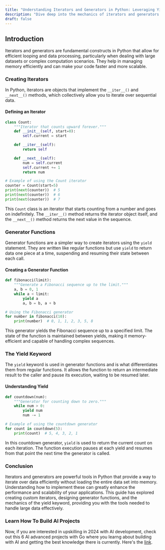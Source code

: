 ```yaml
---
title: "Understanding Iterators and Generators in Python: Leveraging Yield for Efficient Code"
description: "Dive deep into the mechanics of iterators and generators in Python. Learn how to create custom iterators, design generator functions, and effectively use the yield keyword to optimize memory usage and code execution."
draft: false
---
```


## Introduction

Iterators and generators are fundamental constructs in Python that allow for efficient looping and data processing, particularly when dealing with large datasets or complex computation scenarios. They help in managing memory efficiently and can make your code faster and more scalable.

### Creating Iterators

In Python, iterators are objects that implement the `__iter__()` and `__next__()` methods, which collectively allow you to iterate over sequential data.

#### Defining an Iterator
```python
class Count:
    """Iterator that counts upward forever."""
    def __init__(self, start=0):
        self.current = start

    def __iter__(self):
        return self

    def __next__(self):
        num = self.current
        self.current += 1
        return num

# Example of using the Count iterator
counter = Count(start=5)
print(next(counter))  # 5
print(next(counter))  # 6
print(next(counter))  # 7
```
This `Count` class is an iterator that starts counting from a number and goes on indefinitely. The `__iter__()` method returns the iterator object itself, and the `__next__()` method returns the next value in the sequence.

### Generator Functions

Generator functions are a simpler way to create iterators using the `yield` statement. They are written like regular functions but use `yield` to return data one piece at a time, suspending and resuming their state between each call.

#### Creating a Generator Function
```python
def fibonacci(limit):
    """Generate a Fibonacci sequence up to the limit."""
    a, b = 0, 1
    while a < limit:
        yield a
        a, b = b, a + b

# Using the Fibonacci generator
for number in fibonacci(10):
    print(number)  # 0, 1, 1, 2, 3, 5, 8
```
This generator yields the Fibonacci sequence up to a specified limit. The state of the function is maintained between yields, making it memory-efficient and capable of handling complex sequences.

### The Yield Keyword

The `yield` keyword is used in generator functions and is what differentiates them from regular functions. It allows the function to return an intermediate result to the caller and pause its execution, waiting to be resumed later.

#### Understanding Yield
```python
def countdown(num):
    """Generator for counting down to zero."""
    while num > 0:
        yield num
        num -= 1

# Example of using the countdown generator
for count in countdown(5):
    print(count)  # 5, 4, 3, 2, 1
```
In this countdown generator, `yield` is used to return the current count on each iteration. The function execution pauses at each yield and resumes from that point the next time the generator is called.

### Conclusion

Iterators and generators are powerful tools in Python that provide a way to iterate over data efficiently without loading the entire data set into memory. Understanding how to implement these can greatly enhance the performance and scalability of your applications. This guide has explored creating custom iterators, designing generator functions, and the mechanics of the yield keyword, providing you with the tools needed to handle large data effectively.

### Learn How To Build AI Projects

Now, if you are interested in upskilling in 2024 with AI development, check out this 6 AI advanced projects with Go where you learng about building with AI and getting the best knowledge there is currently. Here's the [link](https://akhilsharmatech.gumroad.com/l/zgxqq).